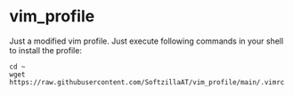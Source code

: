 # vim_profile
Just a modified vim profile.
Just execute following commands in your shell to install the profile:
```
cd ~
wget https://raw.githubusercontent.com/SoftzillaAT/vim_profile/main/.vimrc
```
